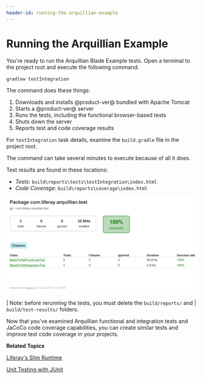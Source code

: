 ```yaml
---
header-id: running-the-arquillian-example
---
```


# Running the Arquillian Example

You're ready to run the Arquillian Blade Example tests. Open a terminal to the
project root and execute the following command:

    gradlew testIntegration

The command does these things:

1.  Downloads and installs @product-ver@ bundled with Apache Tomcat
2.  Starts a @product-ver@ server
3.  Runs the tests, including the functional browser-based tests
4.  Shuts down the server
5.  Reports test and code coverage results

For `testIntegration` task details, examine the `build.gradle` file in the
project root. 

The command can take several minutes to execute because of all it does.  

Test results are found in these locations:

-   *Tests*: `build\reports\tests\testIntegration\index.html`
-   *Code Coverage*: `build\reports\coverage\index.html`

![Figure 1: Open the test reports to analyze the results.](../../../images/arquillian-example-test-results.png)

| Note: before rerunning the tests, you must delete the `build/reports/` and
| `build/test-results/` folders.

Now that you've examined Arquillian functional and integration tests and JaCoCo
code coverage capabilities, you can create similar tests and improve test code
coverage in your projects. 

**Related Topics**

[Liferay's Slim Runtime](/docs/7-0/tutorials/-/knowledge_base/t/liferay-slim-runtime)

[Unit Testing with JUnit](/docs/7-0/tutorials/-/knowledge_base/t/unit-testing-with-junit)
